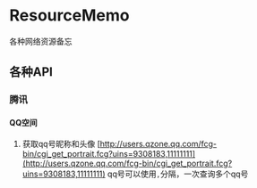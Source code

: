 # ResourceMemo
各种网络资源备忘

## 各种API
### 腾讯
#### QQ空间
1. 获取qq号昵称和头像
[http://users.qzone.qq.com/fcg-bin/cgi_get_portrait.fcg?uins=9308183,11111111](http://users.qzone.qq.com/fcg-bin/cgi_get_portrait.fcg?uins=9308183,11111111)
qq号可以使用`,`分隔，一次查询多个qq号
